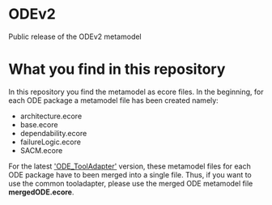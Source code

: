 # ODEv2
Public release of the ODEv2 metamodel

What you find in this repository
================================

In this repository you find the metamodel as ecore files. In the beginning, for each ODE package a metamodel file has been created namely:
* architecture.ecore
* base.ecore
* dependability.ecore
* failureLogic.ecore
* SACM.ecore

For the latest ['ODE_ToolAdapter'](https://github.com/DEIS-Project-EU/DDI-Scripting-Tools/tree/master/ODE_Tooladapter) version, these metamodel files for each ODE package have to been merged into a single file. 
Thus, if you want to use the common tooladapter, please use the merged ODE metamodel file **mergedODE.ecore**.
